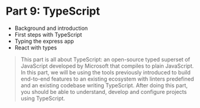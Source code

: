 # Part 9: TypeScript
- Background and introduction
- First steps with TypeScript
- Typing the express app
- React with types

> This part is all about TypeScript: an open-source typed superset of JavaScript developed by Microsoft that compiles to plain JavaScript. In this part, we will be using the tools previously introduced to build end-to-end features to an existing ecosystem with linters predefined and an existing codebase writing TypeScript. After doing this part, you should be able to understand, develop and configure projects using TypeScript.

